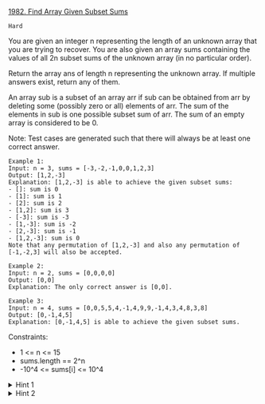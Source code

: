 [1982. Find Array Given Subset Sums](https://leetcode.com/problems/find-array-given-subset-sums/)

`Hard`

You are given an integer n representing the length of an unknown array that you are trying to recover. You are also given an array sums containing the values of all 2n subset sums of the unknown array (in no particular order).

Return the array ans of length n representing the unknown array. If multiple answers exist, return any of them.

An array sub is a subset of an array arr if sub can be obtained from arr by deleting some (possibly zero or all) elements of arr. The sum of the elements in sub is one possible subset sum of arr. The sum of an empty array is considered to be 0.

Note: Test cases are generated such that there will always be at least one correct answer.

```
Example 1:
Input: n = 3, sums = [-3,-2,-1,0,0,1,2,3]
Output: [1,2,-3]
Explanation: [1,2,-3] is able to achieve the given subset sums:
- []: sum is 0
- [1]: sum is 1
- [2]: sum is 2
- [1,2]: sum is 3
- [-3]: sum is -3
- [1,-3]: sum is -2
- [2,-3]: sum is -1
- [1,2,-3]: sum is 0
Note that any permutation of [1,2,-3] and also any permutation of [-1,-2,3] will also be accepted.

Example 2:
Input: n = 2, sums = [0,0,0,0]
Output: [0,0]
Explanation: The only correct answer is [0,0].

Example 3:
Input: n = 4, sums = [0,0,5,5,4,-1,4,9,9,-1,4,3,4,8,3,8]
Output: [0,-1,4,5]
Explanation: [0,-1,4,5] is able to achieve the given subset sums.
``` 

Constraints:

- 1 <= n <= 15
- sums.length == 2^n
- -10^4 <= sums[i] <= 10^4


<details>
<summary>Hint 1</summary>

What information do the two largest elements tell us?

</details>
<details>
<summary>Hint 2</summary>

Can we use recursion to check all possible states?

</details>